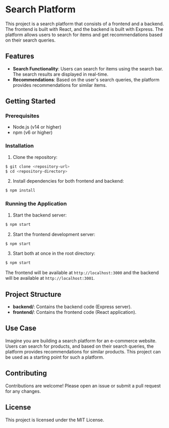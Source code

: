 # Search Platform

This project is a search platform that consists of a frontend and a backend. The frontend is built with React, and the backend is built with Express. The platform allows users to search for items and get recommendations based on their search queries.

## Features

- **Search Functionality**: Users can search for items using the search bar. The search results are displayed in real-time.
- **Recommendations**: Based on the user's search queries, the platform provides recommendations for similar items.

## Getting Started

### Prerequisites

- Node.js (v14 or higher)
- npm (v6 or higher)

### Installation

1. Clone the repository:

```bash
$ git clone <repository-url>
$ cd <repository-directory>
```

2. Install dependencies for both frontend and backend:

```bash
$ npm install
```

### Running the Application

1. Start the backend server:

```bash
$ npm start
```

2. Start the frontend development server:

```bash
$ npm start
```

3. Start both at once in the root directory:

```bash
$ npm start
```

The frontend will be available at `http://localhost:3000` and the backend will be available at `http://localhost:3001`.

## Project Structure

- **backend/**: Contains the backend code (Express server).
- **frontend/**: Contains the frontend code (React application).

## Use Case

Imagine you are building a search platform for an e-commerce website. Users can search for products, and based on their search queries, the platform provides recommendations for similar products. This project can be used as a starting point for such a platform.

## Contributing

Contributions are welcome! Please open an issue or submit a pull request for any changes.

## License

This project is licensed under the MIT License.

